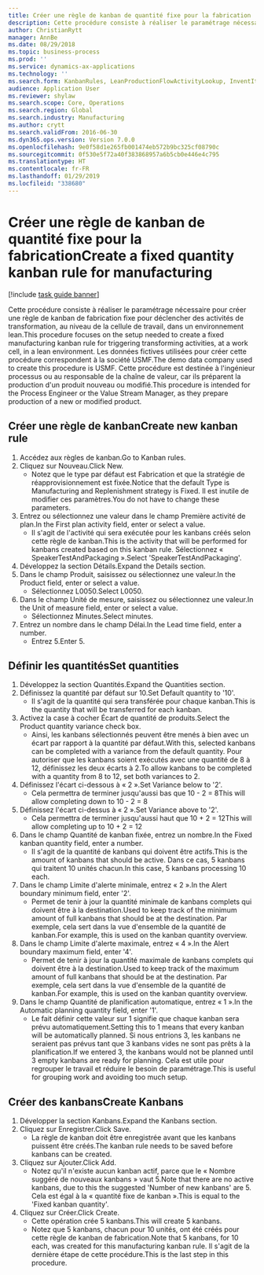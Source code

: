 ```yaml
---
title: Créer une règle de kanban de quantité fixe pour la fabrication
description: Cette procédure consiste à réaliser le paramétrage nécessaire pour créer une règle de kanban de fabrication fixe pour déclencher des activités de transformation, au niveau de la cellule de travail, dans un environnement lean.
author: ChristianRytt
manager: AnnBe
ms.date: 08/29/2018
ms.topic: business-process
ms.prod: ''
ms.service: dynamics-ax-applications
ms.technology: ''
ms.search.form: KanbanRules, LeanProductionFlowActivityLookup, InventItemIdLookupSimple, UnitOfMeasureLookup, KanbanCreate
audience: Application User
ms.reviewer: shylaw
ms.search.scope: Core, Operations
ms.search.region: Global
ms.search.industry: Manufacturing
ms.author: crytt
ms.search.validFrom: 2016-06-30
ms.dyn365.ops.version: Version 7.0.0
ms.openlocfilehash: 9e0f58d1e265fb001474eb572b9bc325cf08790c
ms.sourcegitcommit: 0f530e5f72a40f383868957a6b5cb0e446e4c795
ms.translationtype: HT
ms.contentlocale: fr-FR
ms.lasthandoff: 01/29/2019
ms.locfileid: "338680"
---
```

# <a name="create-a-fixed-quantity-kanban-rule-for-manufacturing"></a><span data-ttu-id="d157f-103">Créer une règle de kanban de quantité fixe pour la fabrication</span><span class="sxs-lookup"><span data-stu-id="d157f-103">Create a fixed quantity kanban rule for manufacturing</span></span>

[!include [task guide banner](../../includes/task-guide-banner.md)]

<span data-ttu-id="d157f-104">Cette procédure consiste à réaliser le paramétrage nécessaire pour créer une règle de kanban de fabrication fixe pour déclencher des activités de transformation, au niveau de la cellule de travail, dans un environnement lean.</span><span class="sxs-lookup"><span data-stu-id="d157f-104">This procedure focuses on the setup needed to create a fixed manufacturing kanban rule for triggering transforming activities, at a work cell, in a lean environment.</span></span> <span data-ttu-id="d157f-105">Les données fictives utilisées pour créer cette procédure correspondent à la société USMF.</span><span class="sxs-lookup"><span data-stu-id="d157f-105">The demo data company used to create this procedure is USMF.</span></span> <span data-ttu-id="d157f-106">Cette procédure est destinée à l'ingénieur processus ou au responsable de la chaîne de valeur, car ils préparent la production d'un produit nouveau ou modifié.</span><span class="sxs-lookup"><span data-stu-id="d157f-106">This procedure is intended for the Process Engineer or the Value Stream Manager, as they prepare production of a new or modified product.</span></span>


## <a name="create-new-kanban-rule"></a><span data-ttu-id="d157f-107">Créer une règle de kanban</span><span class="sxs-lookup"><span data-stu-id="d157f-107">Create new kanban rule</span></span>
1. <span data-ttu-id="d157f-108">Accédez aux règles de kanban.</span><span class="sxs-lookup"><span data-stu-id="d157f-108">Go to Kanban rules.</span></span>
2. <span data-ttu-id="d157f-109">Cliquez sur Nouveau.</span><span class="sxs-lookup"><span data-stu-id="d157f-109">Click New.</span></span>
    * <span data-ttu-id="d157f-110">Notez que le type par défaut est Fabrication et que la stratégie de réapprovisionnement est fixée.</span><span class="sxs-lookup"><span data-stu-id="d157f-110">Notice that the default Type is Manufacturing and Replenishment strategy is Fixed.</span></span> <span data-ttu-id="d157f-111">Il est inutile de modifier ces paramètres.</span><span class="sxs-lookup"><span data-stu-id="d157f-111">You do not have to change these parameters.</span></span>  
3. <span data-ttu-id="d157f-112">Entrez ou sélectionnez une valeur dans le champ Première activité de plan.</span><span class="sxs-lookup"><span data-stu-id="d157f-112">In the First plan activity field, enter or select a value.</span></span>
    * <span data-ttu-id="d157f-113">Il s'agit de l'activité qui sera exécutée pour les kanbans créés selon cette règle de kanban.</span><span class="sxs-lookup"><span data-stu-id="d157f-113">This is the activity that will be performed for kanbans created based on this kanban rule.</span></span>  <span data-ttu-id="d157f-114">Sélectionnez « SpeakerTestAndPackaging ».</span><span class="sxs-lookup"><span data-stu-id="d157f-114">Select 'SpeakerTestAndPackaging'.</span></span>  
4. <span data-ttu-id="d157f-115">Développez la section Détails.</span><span class="sxs-lookup"><span data-stu-id="d157f-115">Expand the Details section.</span></span>
5. <span data-ttu-id="d157f-116">Dans le champ Produit, saisissez ou sélectionnez une valeur.</span><span class="sxs-lookup"><span data-stu-id="d157f-116">In the Product field, enter or select a value.</span></span>
    * <span data-ttu-id="d157f-117">Sélectionnez L0050.</span><span class="sxs-lookup"><span data-stu-id="d157f-117">Select L0050.</span></span>  
6. <span data-ttu-id="d157f-118">Dans le champ Unité de mesure, saisissez ou sélectionnez une valeur.</span><span class="sxs-lookup"><span data-stu-id="d157f-118">In the Unit of measure field, enter or select a value.</span></span>
    * <span data-ttu-id="d157f-119">Sélectionnez Minutes.</span><span class="sxs-lookup"><span data-stu-id="d157f-119">Select minutes.</span></span>  
7. <span data-ttu-id="d157f-120">Entrez un nombre dans le champ Délai.</span><span class="sxs-lookup"><span data-stu-id="d157f-120">In the Lead time field, enter a number.</span></span>
    * <span data-ttu-id="d157f-121">Entrez 5.</span><span class="sxs-lookup"><span data-stu-id="d157f-121">Enter 5.</span></span>  

## <a name="set-quantities"></a><span data-ttu-id="d157f-122">Définir les quantités</span><span class="sxs-lookup"><span data-stu-id="d157f-122">Set quantities</span></span>
1. <span data-ttu-id="d157f-123">Développez la section Quantités.</span><span class="sxs-lookup"><span data-stu-id="d157f-123">Expand the Quantities section.</span></span>
2. <span data-ttu-id="d157f-124">Définissez la quantité par défaut sur 10.</span><span class="sxs-lookup"><span data-stu-id="d157f-124">Set Default quantity to '10'.</span></span>
    * <span data-ttu-id="d157f-125">Il s'agit de la quantité qui sera transférée pour chaque kanban.</span><span class="sxs-lookup"><span data-stu-id="d157f-125">This is the quantity that will be transferred for each kanban.</span></span>  
3. <span data-ttu-id="d157f-126">Activez la case à cocher Écart de quantité de produits.</span><span class="sxs-lookup"><span data-stu-id="d157f-126">Select the Product quantity variance check box.</span></span>
    * <span data-ttu-id="d157f-127">Ainsi, les kanbans sélectionnés peuvent être menés à bien avec un écart par rapport à la quantité par défaut.</span><span class="sxs-lookup"><span data-stu-id="d157f-127">With this, selected kanbans can be completed with a variance from the default quantity.</span></span>  <span data-ttu-id="d157f-128">Pour autoriser que les kanbans soient exécutés avec une quantité de 8 à 12, définissez les deux écarts à 2.</span><span class="sxs-lookup"><span data-stu-id="d157f-128">To allow kanbans to be completed with a quantity from 8 to 12, set both variances to 2.</span></span>  
4. <span data-ttu-id="d157f-129">Définissez l'écart ci-dessous à « 2 ».</span><span class="sxs-lookup"><span data-stu-id="d157f-129">Set Variance below to '2'.</span></span>
    * <span data-ttu-id="d157f-130">Cela permettra de terminer jusqu'aussi bas que 10 - 2 = 8</span><span class="sxs-lookup"><span data-stu-id="d157f-130">This will allow completing down to 10 - 2 = 8</span></span>  
5. <span data-ttu-id="d157f-131">Définissez l'écart ci-dessus à « 2 ».</span><span class="sxs-lookup"><span data-stu-id="d157f-131">Set Variance above to '2'.</span></span>
    * <span data-ttu-id="d157f-132">Cela permettra de terminer jusqu'aussi haut que 10 + 2 = 12</span><span class="sxs-lookup"><span data-stu-id="d157f-132">This will allow completing up to 10 + 2 = 12</span></span>  
6. <span data-ttu-id="d157f-133">Dans le champ Quantité de kanban fixée, entrez un nombre.</span><span class="sxs-lookup"><span data-stu-id="d157f-133">In the Fixed kanban quantity field, enter a number.</span></span>
    * <span data-ttu-id="d157f-134">Il s'agit de la quantité de kanbans qui doivent être actifs.</span><span class="sxs-lookup"><span data-stu-id="d157f-134">This is the amount of kanbans that should be active.</span></span> <span data-ttu-id="d157f-135">Dans ce cas, 5 kanbans qui traitent 10 unités chacun.</span><span class="sxs-lookup"><span data-stu-id="d157f-135">In this case, 5 kanbans processing 10 each.</span></span>  
7. <span data-ttu-id="d157f-136">Dans le champ Limite d'alerte minimale, entrez « 2 ».</span><span class="sxs-lookup"><span data-stu-id="d157f-136">In the Alert boundary minimum field, enter '2'.</span></span>
    * <span data-ttu-id="d157f-137">Permet de tenir à jour la quantité minimale de kanbans complets qui doivent être à la destination.</span><span class="sxs-lookup"><span data-stu-id="d157f-137">Used to keep track of the minimum amount of full kanbans that should be at the destination.</span></span> <span data-ttu-id="d157f-138">Par exemple, cela sert dans la vue d'ensemble de la quantité de kanban.</span><span class="sxs-lookup"><span data-stu-id="d157f-138">For example, this is used on the kanban quantity overview.</span></span>  
8. <span data-ttu-id="d157f-139">Dans le champ Limite d'alerte maximale, entrez « 4 ».</span><span class="sxs-lookup"><span data-stu-id="d157f-139">In the Alert boundary maximum field, enter '4'.</span></span>
    * <span data-ttu-id="d157f-140">Permet de tenir à jour la quantité maximale de kanbans complets qui doivent être à la destination.</span><span class="sxs-lookup"><span data-stu-id="d157f-140">Used to keep track of the maximum amount of full kanbans that should be at the destination.</span></span> <span data-ttu-id="d157f-141">Par exemple, cela sert dans la vue d'ensemble de la quantité de kanban.</span><span class="sxs-lookup"><span data-stu-id="d157f-141">For example, this is used on the kanban quantity overview.</span></span>  
9. <span data-ttu-id="d157f-142">Dans le champ Quantité de planification automatique, entrez « 1 ».</span><span class="sxs-lookup"><span data-stu-id="d157f-142">In the Automatic planning quantity field, enter '1'.</span></span>
    * <span data-ttu-id="d157f-143">Le fait définir cette valeur sur 1 signifie que chaque kanban sera prévu automatiquement.</span><span class="sxs-lookup"><span data-stu-id="d157f-143">Setting this to 1 means that every kanban will be automatically planned.</span></span>   <span data-ttu-id="d157f-144">Si nous entrions 3, les kanbans ne seraient pas prévus tant que 3 kanbans vides ne sont pas prêts à la planification.</span><span class="sxs-lookup"><span data-stu-id="d157f-144">If we entered 3, the kanbans would not be planned until 3 empty kanbans are ready for planning.</span></span> <span data-ttu-id="d157f-145">Cela est utile pour regrouper le travail et réduire le besoin de paramétrage.</span><span class="sxs-lookup"><span data-stu-id="d157f-145">This is useful for grouping work and avoiding too much setup.</span></span>  

## <a name="create-kanbans"></a><span data-ttu-id="d157f-146">Créer des kanbans</span><span class="sxs-lookup"><span data-stu-id="d157f-146">Create Kanbans</span></span>
1. <span data-ttu-id="d157f-147">Développer la section Kanbans.</span><span class="sxs-lookup"><span data-stu-id="d157f-147">Expand the Kanbans section.</span></span>
2. <span data-ttu-id="d157f-148">Cliquez sur Enregistrer.</span><span class="sxs-lookup"><span data-stu-id="d157f-148">Click Save.</span></span>
    * <span data-ttu-id="d157f-149">La règle de kanban doit être enregistrée avant que les kanbans puissent être créés.</span><span class="sxs-lookup"><span data-stu-id="d157f-149">The kanban rule needs to be saved before kanbans can be created.</span></span>  
3. <span data-ttu-id="d157f-150">Cliquez sur Ajouter.</span><span class="sxs-lookup"><span data-stu-id="d157f-150">Click Add.</span></span>
    * <span data-ttu-id="d157f-151">Notez qu'il n'existe aucun kanban actif, parce que le « Nombre suggéré de nouveaux kanbans » vaut 5.</span><span class="sxs-lookup"><span data-stu-id="d157f-151">Note that there are no active kanbans, due to this the suggested 'Number of new kanbans' are 5.</span></span> <span data-ttu-id="d157f-152">Cela est égal à la « quantité fixe de kanban ».</span><span class="sxs-lookup"><span data-stu-id="d157f-152">This is equal to the 'Fixed kanban quantity'.</span></span>  
4. <span data-ttu-id="d157f-153">Cliquez sur Créer.</span><span class="sxs-lookup"><span data-stu-id="d157f-153">Click Create.</span></span>
    * <span data-ttu-id="d157f-154">Cette opération crée 5 kanbans.</span><span class="sxs-lookup"><span data-stu-id="d157f-154">This will create 5 kanbans.</span></span>  
    * <span data-ttu-id="d157f-155">Notez que 5 kanbans, chacun pour 10 unités, ont été créés pour cette règle de kanban de fabrication.</span><span class="sxs-lookup"><span data-stu-id="d157f-155">Note that 5 kanbans, for 10 each, was created for this manufacturing kanban rule.</span></span> <span data-ttu-id="d157f-156">Il s'agit de la dernière étape de cette procédure.</span><span class="sxs-lookup"><span data-stu-id="d157f-156">This is the last step in this procedure.</span></span>  

